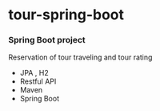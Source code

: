# tour-spring-boot
### Spring Boot project
Reservation of tour traveling and tour rating
+ JPA , H2
+ Restful API
+ Maven
+ Spring Boot

